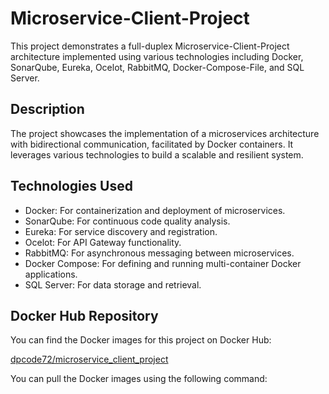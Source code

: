 # Microservice-Client-Project

This project demonstrates a full-duplex Microservice-Client-Project architecture implemented using various technologies including Docker, SonarQube, Eureka, Ocelot, RabbitMQ, Docker-Compose-File, and SQL Server.

## Description

The project showcases the implementation of a microservices architecture with bidirectional communication, facilitated by Docker containers. It leverages various technologies to build a scalable and resilient system.

## Technologies Used

- Docker: For containerization and deployment of microservices.
- SonarQube: For continuous code quality analysis.
- Eureka: For service discovery and registration.
- Ocelot: For API Gateway functionality.
- RabbitMQ: For asynchronous messaging between microservices.
- Docker Compose: For defining and running multi-container Docker applications.
- SQL Server: For data storage and retrieval.

## Docker Hub Repository

You can find the Docker images for this project on Docker Hub:

[dpcode72/microservice_client_project](https://hub.docker.com/repository/docker/dpcode72/microservice_client_project/general)

You can pull the Docker images using the following command:


